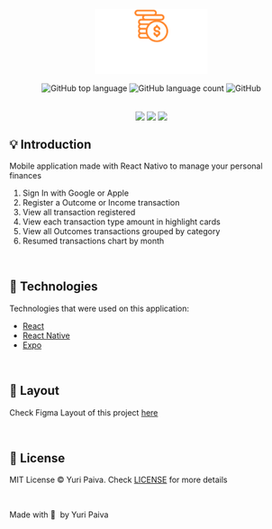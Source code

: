 <p align="center">
   <img src="./src/assets/logo.svg" alt="Logo Next Level Week Return" width="200px"/>
</p>

<p align="center">
  <img alt="GitHub top language" src="https://img.shields.io/github/languages/top/yuriqpaiva/gofinances?color=blue">

  <img alt="GitHub language count" src="https://img.shields.io/github/languages/count/yuriqpaiva/gofinances?color=blueviolet">

  <img alt="GitHub" src="https://img.shields.io/github/license/yuriqpaiva/gofinances?color=blueviolet">
</p>

<br/>

<div align="center">
<img align="center" src="https://i.ibb.co/9T5Ts54/Simulator-Screen-Shot-i-Phone-13-2022-08-23-at-12-33-00.png" with="300px" height="300px" />
<img align="center" src="https://i.ibb.co/McH9p3J/Simulator-Screen-Shot-i-Phone-13-2022-08-23-at-12-33-19.png" with="300px" height="300px" />
<img align="center" src="https://i.ibb.co/pyGZVvN/Simulator-Screen-Shot-i-Phone-13-2022-08-23-at-12-33-35.png" with="300px" height="300px" />
</div>

## 💡 Introduction

Mobile application made with React Nativo to manage your personal finances

1. Sign In with Google or Apple
2. Register a Outcome or Income transaction
3. View all transaction registered
4. View each transaction type amount in highlight cards
5. View all Outcomes transactions grouped by category
6. Resumed transactions chart by month

<br/>

## 🧪 Technologies

Technologies that were used on this application:

- [React](https://reactjs.org)
- [React Native](https://reactnative.dev/)
- [Expo](https://expo.dev/)

<br/>

## 🔖 Layout

Check Figma Layout of this project [here](https://www.figma.com/file/vThJ6qrb4HDT6RfO5sJGu0/GoFinances-Ignite?node-id=0%3A1)

<br/>

## 📝 License

MIT License © Yuri Paiva. Check [LICENSE](LICENSE) for more details

<br/>

Made with 💜 &nbsp;by Yuri Paiva
